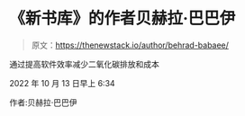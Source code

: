 # 《新书库》的作者贝赫拉·巴巴伊

> 原文：<https://thenewstack.io/author/behrad-babaee/>

通过提高软件效率减少二氧化碳排放和成本

2022 年 10 月 13 日早上 6:34

作者:贝赫拉·巴巴伊